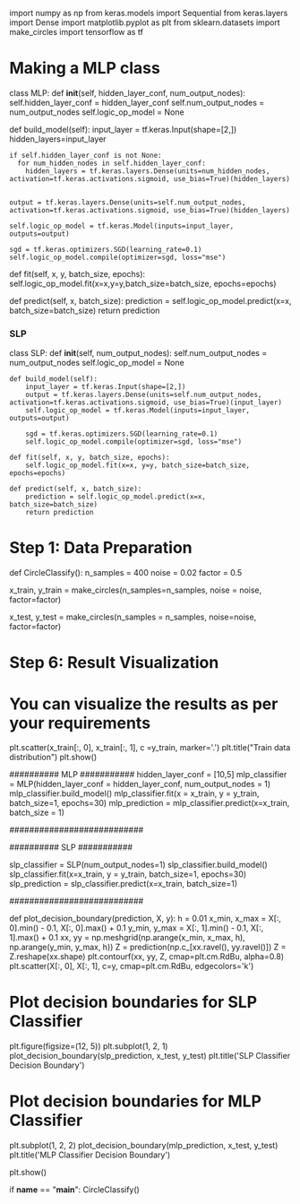 import numpy as np
from keras.models import Sequential
from keras.layers import Dense
import matplotlib.pyplot as plt
from sklearn.datasets import make_circles
import tensorflow as tf


# Making a MLP class

class MLP:
  def __init__(self, hidden_layer_conf, num_output_nodes):
    self.hidden_layer_conf = hidden_layer_conf
    self.num_output_nodes = num_output_nodes
    self.logic_op_model = None

  def build_model(self):
    input_layer = tf.keras.Input(shape=[2,])
    hidden_layers=input_layer

    if self.hidden_layer_conf is not None:
      for num_hidden_nodes in self.hidden_layer_conf:
        hidden_layers = tf.keras.layers.Dense(units=num_hidden_nodes, activation=tf.keras.activations.sigmoid, use_bias=True)(hidden_layers)


    output = tf.keras.layers.Dense(units=self.num_output_nodes, activation=tf.keras.activations.sigmoid, use_bias=True)(hidden_layers)

    self.logic_op_model = tf.keras.Model(inputs=input_layer, outputs=output)

    sgd = tf.keras.optimizers.SGD(learning_rate=0.1)
    self.logic_op_model.compile(optimizer=sgd, loss="mse")

  def fit(self, x, y, batch_size, epochs):
    self.logic_op_model.fit(x=x,y=y,batch_size=batch_size, epochs=epochs)

  def predict(self, x, batch_size):
    prediction = self.logic_op_model.predict(x=x, batch_size=batch_size)
    return prediction



### SLP ###

class SLP:
    def __init__(self, num_output_nodes):
        self.num_output_nodes = num_output_nodes
        self.logic_op_model = None

    def build_model(self):
        input_layer = tf.keras.Input(shape=[2,])
        output = tf.keras.layers.Dense(units=self.num_output_nodes, activation=tf.keras.activations.sigmoid, use_bias=True)(input_layer)
        self.logic_op_model = tf.keras.Model(inputs=input_layer, outputs=output)

        sgd = tf.keras.optimizers.SGD(learning_rate=0.1)
        self.logic_op_model.compile(optimizer=sgd, loss="mse")

    def fit(self, x, y, batch_size, epochs):
        self.logic_op_model.fit(x=x, y=y, batch_size=batch_size, epochs=epochs)

    def predict(self, x, batch_size):
        prediction = self.logic_op_model.predict(x=x, batch_size=batch_size)
        return prediction



# Step 1: Data Preparation
def CircleClassify():
  n_samples = 400
  noise = 0.02
  factor = 0.5

  x_train, y_train = make_circles(n_samples=n_samples, noise = noise, factor=factor)

  x_test, y_test = make_circles(n_samples = n_samples, noise=noise, factor=factor)

  

# Step 6: Result Visualization
# You can visualize the results as per your requirements

  plt.scatter(x_train[:, 0], x_train[:, 1], c =y_train, marker='.')
  plt.title("Train data distribution")
  plt.show()

  ########## MLP ###########
  hidden_layer_conf = [10,5]
  mlp_classifier  = MLP(hidden_layer_conf = hidden_layer_conf, num_output_nodes = 1)
  mlp_classifier.build_model()
  mlp_classifier.fit(x = x_train, y = y_train, batch_size=1, epochs=30)
  mlp_prediction = mlp_classifier.predict(x=x_train, batch_size = 1)
  
  ###########################

  
  ########## SLP ###########
  
  slp_classifier = SLP(num_output_nodes=1)
  slp_classifier.build_model()
  slp_classifier.fit(x=x_train, y = y_train, batch_size=1, epochs=30)
  slp_prediction = slp_classifier.predict(x=x_train, batch_size=1)

  ###########################



  def plot_decision_boundary(prediction, X, y):
      h = 0.01
      x_min, x_max = X[:, 0].min() - 0.1, X[:, 0].max() + 0.1
      y_min, y_max = X[:, 1].min() - 0.1, X[:, 1].max() + 0.1
      xx, yy = np.meshgrid(np.arange(x_min, x_max, h),
                          np.arange(y_min, y_max, h))
      Z = prediction(np.c_[xx.ravel(), yy.ravel()])
      Z = Z.reshape(xx.shape)
      plt.contourf(xx, yy, Z, cmap=plt.cm.RdBu, alpha=0.8)
      plt.scatter(X[:, 0], X[:, 1], c=y, cmap=plt.cm.RdBu, edgecolors='k')

  # Plot decision boundaries for SLP Classifier
  plt.figure(figsize=(12, 5))
  plt.subplot(1, 2, 1)
  plot_decision_boundary(slp_prediction, x_test, y_test)
  plt.title('SLP Classifier Decision Boundary')

  # Plot decision boundaries for MLP Classifier
  plt.subplot(1, 2, 2)
  plot_decision_boundary(mlp_prediction, x_test, y_test)
  plt.title('MLP Classifier Decision Boundary')

  plt.show()


if __name__ == "__main__":
  CircleClassify()
